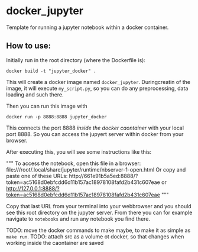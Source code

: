 # docker_jupyter

Template for running a jupyter notebook within a docker container.

## How to use:

Initially run in the root directory (where the Dockerfile is):

`docker build -t "jupyter_docker" .`

This will create a docker image named `docker_jupyter`. Duringcreatin of the image, it will execute `my_script.py`, so you can do any preprocessing, data loading and such there.

Then you can run this image with

`docker run -p 8888:8888 jupyter_docker`

This connects the port 8888 *inside the docker caontainer* with your local port 8888. So you can access the jupyert server within docker from your browser.

After executing this, you will see some instructions like this:

"""
To access the notebook, open this file in a browser:
        file:///root/.local/share/jupyter/runtime/nbserver-1-open.html
    Or copy and paste one of these URLs:
        http://661e91b5a5ed:8888/?token=ac5168d0ebfcdd6d11b157ac18978108fafd2b431c607eae
     or http://127.0.0.1:8888/?token=ac5168d0ebfcdd6d11b157ac18978108fafd2b431c607eae
"""

Copy that last URL from your terminal into your webbrowser and you should see this root directory on the jupyter server. From there you can for example navigate to `notebooks` and run any notebook you find there.

TODO: move the docker commands to make maybe, to make it as simple as `make run`.
TODO: attach src as a volume ot docker, so that changes when working inside the caontainer are saved
